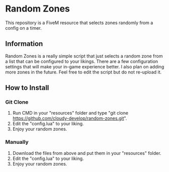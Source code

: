 # Random Zones

This repository is a FiveM resource that selects zones randomly from a config on a timer.

## Information
Random Zones is a really simple script that just selects a random zone from a list that can be configured to your likings. There are a few configuration settings that will make your in-game experience better. I also plan on adding more zones in the future. Feel free to edit the script but do not re-upload it.

## How to Install
 
### Git Clone

1. Run CMD in your "resources" folder and type "git clone https://github.com/cloudy-develop/random-zones.git".
2. Edit the "config.lua" to your liking.
3. Enjoy your random zones.

### Manually

1. Download the files from above and put them in your "resources" folder.
2. Edit the "config.lua" to your liking.
3. Enjoy your random zones.